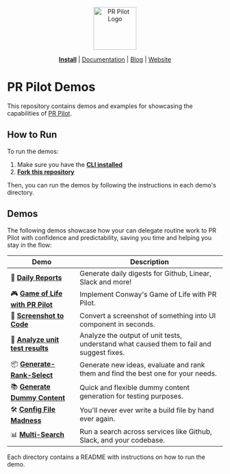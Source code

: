 <div align="center">
<img src="https://avatars.githubusercontent.com/ml/17635?s=140&v=" width="100" alt="PR Pilot Logo">
</div>

<p align="center">
  <a href="https://github.com/apps/pr-pilot-ai/installations/new"><b>Install</b></a> |
  <a href="https://docs.pr-pilot.ai">Documentation</a> | 
  <a href="https://www.pr-pilot.ai/blog">Blog</a> | 
  <a href="https://www.pr-pilot.ai">Website</a>
</p>

# PR Pilot Demos

This repository contains demos and examples for showcasing the capabilities of [PR Pilot](https://docs.pr-pilot.ai/user_guide.html).

## How to Run

To run the demos:
1. Make sure you have the **[CLI installed](https://github.com/PR-Pilot-AI/pr-pilot-cli)**
2. **[Fork this repository](https://github.com/PR-Pilot-AI/demo/fork)**

Then, you can run the demos by following the instructions in each demo's directory.

## Demos

The following demos showcase how your can delegate routine work to PR Pilot with confidence and predictability,
saving you time and helping you stay in the flow:

| Demo                                                     | Description                                                                              |
|----------------------------------------------------------|------------------------------------------------------------------------------------------|
| 📝 **[Daily Reports](daily-report)**                     | Generate daily digests for Github, Linear, Slack and more!                               |
| 🎮 **[Game of Life with PR Pilot](game-of-life)**        | Implement Conway's Game of Life with PR Pilot.                                           |
| 📸 **[Screenshot to Code](screenshot-to-code)**          | Convert a screenshot of something into UI component in seconds.                          |
| 🧪 **[Analyze unit test results](analyze-test-results)** | Analyze the output of unit tests, understand what caused them to fail and suggest fixes. |
| 📦 **[Generate-Rank-Select](generate-rank-select)**      | Generate new ideas, evaluate and rank them and find the best one for your needs.         |
| 📚 **[Generate Dummy Content](generate-dummy-content)**  | Quick and flexible dummy content generation for testing purposes.                        |
| 🛠 **[Config File Madness](config-file-madness)**        | You'll never ever write a build file by hand ever again.                                 |
| 📊 **[Multi-Search](multi-search)**                      | Run a search across services like Github, Slack, and your codebase.                      |

Each directory contains a README with instructions on how to run the demo.